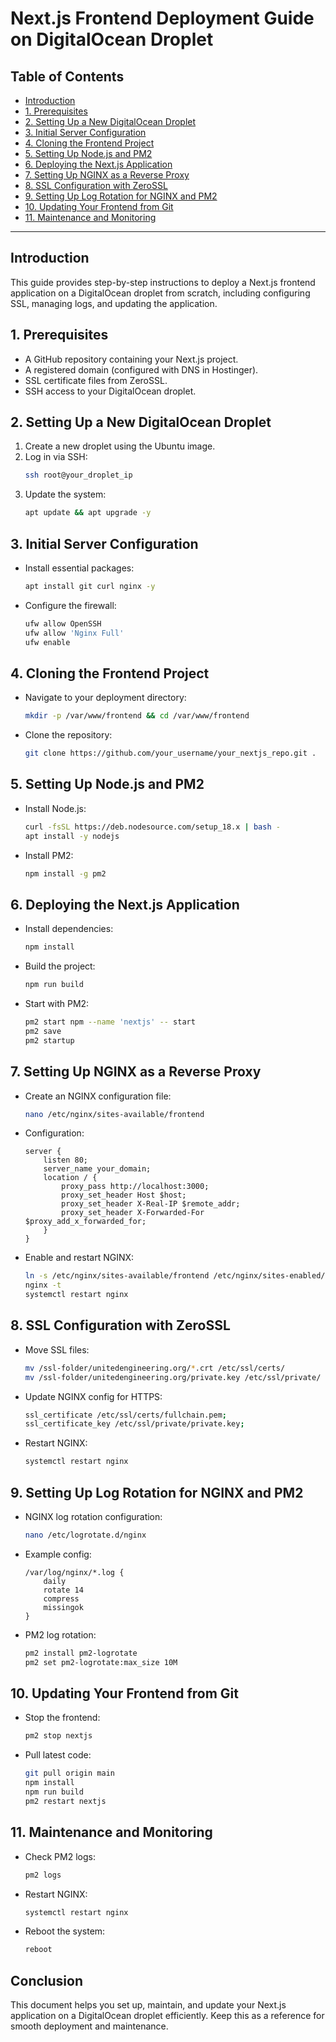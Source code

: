# Next.js Frontend Deployment Guide on DigitalOcean Droplet

## Table of Contents
- [Introduction](#introduction)
- [1. Prerequisites](#prerequisites)
- [2. Setting Up a New DigitalOcean Droplet](#setting-up-a-new-digitalocean-droplet)
- [3. Initial Server Configuration](#initial-server-configuration)
- [4. Cloning the Frontend Project](#cloning-the-frontend-project)
- [5. Setting Up Node.js and PM2](#setting-up-nodejs-and-pm2)
- [6. Deploying the Next.js Application](#deploying-the-nextjs-application)
- [7. Setting Up NGINX as a Reverse Proxy](#setting-up-nginx-as-a-reverse-proxy)
- [8. SSL Configuration with ZeroSSL](#ssl-configuration-with-zerossl)
- [9. Setting Up Log Rotation for NGINX and PM2](#setting-up-log-rotation-for-nginx-and-pm2)
- [10. Updating Your Frontend from Git](#updating-your-frontend-from-git)
- [11. Maintenance and Monitoring](#maintenance-and-monitoring)

---

## Introduction
This guide provides step-by-step instructions to deploy a Next.js frontend application on a DigitalOcean droplet from scratch, including configuring SSL, managing logs, and updating the application.

## 1. Prerequisites
- A GitHub repository containing your Next.js project.
- A registered domain (configured with DNS in Hostinger).
- SSL certificate files from ZeroSSL.
- SSH access to your DigitalOcean droplet.

## 2. Setting Up a New DigitalOcean Droplet
1. Create a new droplet using the Ubuntu image.
2. Log in via SSH:
   ```bash
   ssh root@your_droplet_ip
   ```
3. Update the system:
   ```bash
   apt update && apt upgrade -y
   ```

## 3. Initial Server Configuration
- Install essential packages:
  ```bash
  apt install git curl nginx -y
  ```
- Configure the firewall:
  ```bash
  ufw allow OpenSSH
  ufw allow 'Nginx Full'
  ufw enable
  ```

## 4. Cloning the Frontend Project
- Navigate to your deployment directory:
  ```bash
  mkdir -p /var/www/frontend && cd /var/www/frontend
  ```
- Clone the repository:
  ```bash
  git clone https://github.com/your_username/your_nextjs_repo.git .
  ```

## 5. Setting Up Node.js and PM2
- Install Node.js:
  ```bash
  curl -fsSL https://deb.nodesource.com/setup_18.x | bash -
  apt install -y nodejs
  ```
- Install PM2:
  ```bash
  npm install -g pm2
  ```

## 6. Deploying the Next.js Application
- Install dependencies:
  ```bash
  npm install
  ```
- Build the project:
  ```bash
  npm run build
  ```
- Start with PM2:
  ```bash
  pm2 start npm --name 'nextjs' -- start
  pm2 save
  pm2 startup
  ```

## 7. Setting Up NGINX as a Reverse Proxy
- Create an NGINX configuration file:
  ```bash
  nano /etc/nginx/sites-available/frontend
  ```
- Configuration:
  ```
  server {
      listen 80;
      server_name your_domain;
      location / {
          proxy_pass http://localhost:3000;
          proxy_set_header Host $host;
          proxy_set_header X-Real-IP $remote_addr;
          proxy_set_header X-Forwarded-For $proxy_add_x_forwarded_for;
      }
  }
  ```
- Enable and restart NGINX:
  ```bash
  ln -s /etc/nginx/sites-available/frontend /etc/nginx/sites-enabled/
  nginx -t
  systemctl restart nginx
  ```

## 8. SSL Configuration with ZeroSSL
- Move SSL files:
  ```bash
  mv /ssl-folder/unitedengineering.org/*.crt /etc/ssl/certs/
  mv /ssl-folder/unitedengineering.org/private.key /etc/ssl/private/
  ```
- Update NGINX config for HTTPS:
  ```bash
  ssl_certificate /etc/ssl/certs/fullchain.pem;
  ssl_certificate_key /etc/ssl/private/private.key;
  ```
- Restart NGINX:
  ```bash
  systemctl restart nginx
  ```

## 9. Setting Up Log Rotation for NGINX and PM2
- NGINX log rotation configuration:
  ```bash
  nano /etc/logrotate.d/nginx
  ```
- Example config:
  ```
  /var/log/nginx/*.log {
      daily
      rotate 14
      compress
      missingok
  }
  ```
- PM2 log rotation:
  ```bash
  pm2 install pm2-logrotate
  pm2 set pm2-logrotate:max_size 10M
  ```

## 10. Updating Your Frontend from Git
- Stop the frontend:
  ```bash
  pm2 stop nextjs
  ```
- Pull latest code:
  ```bash
  git pull origin main
  npm install
  npm run build
  pm2 restart nextjs
  ```

## 11. Maintenance and Monitoring
- Check PM2 logs:
  ```bash
  pm2 logs
  ```
- Restart NGINX:
  ```bash
  systemctl restart nginx
  ```
- Reboot the system:
  ```bash
  reboot
  ```

## Conclusion
This document helps you set up, maintain, and update your Next.js application on a DigitalOcean droplet efficiently. Keep this as a reference for smooth deployment and maintenance.

